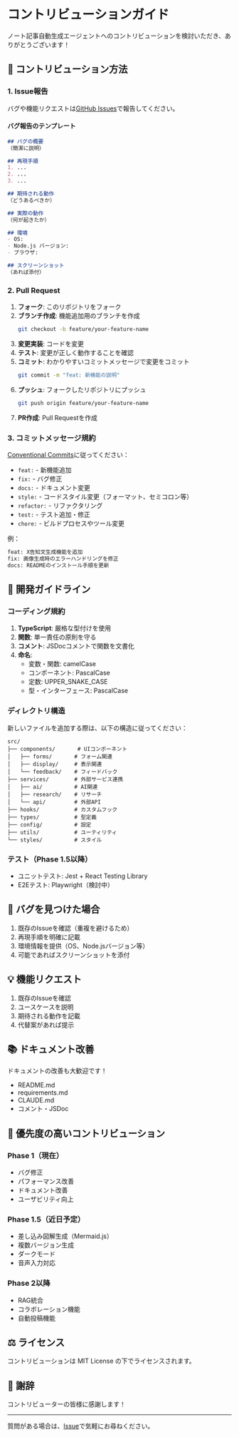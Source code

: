 # コントリビューションガイド

ノート記事自動生成エージェントへのコントリビューションを検討いただき、ありがとうございます！

## 🤝 コントリビューション方法

### 1. Issue報告

バグや機能リクエストは[GitHub Issues](https://github.com/your-repo/issues)で報告してください。

#### バグ報告のテンプレート

```markdown
## バグの概要
（簡潔に説明）

## 再現手順
1. ...
2. ...
3. ...

## 期待される動作
（どうあるべきか）

## 実際の動作
（何が起きたか）

## 環境
- OS: 
- Node.js バージョン: 
- ブラウザ: 

## スクリーンショット
（あれば添付）
```

### 2. Pull Request

1. **フォーク**: このリポジトリをフォーク
2. **ブランチ作成**: 機能追加用のブランチを作成
   ```bash
   git checkout -b feature/your-feature-name
   ```
3. **変更実装**: コードを変更
4. **テスト**: 変更が正しく動作することを確認
5. **コミット**: わかりやすいコミットメッセージで変更をコミット
   ```bash
   git commit -m "feat: 新機能の説明"
   ```
6. **プッシュ**: フォークしたリポジトリにプッシュ
   ```bash
   git push origin feature/your-feature-name
   ```
7. **PR作成**: Pull Requestを作成

### 3. コミットメッセージ規約

[Conventional Commits](https://www.conventionalcommits.org/)に従ってください：

- `feat:` - 新機能追加
- `fix:` - バグ修正
- `docs:` - ドキュメント変更
- `style:` - コードスタイル変更（フォーマット、セミコロン等）
- `refactor:` - リファクタリング
- `test:` - テスト追加・修正
- `chore:` - ビルドプロセスやツール変更

例：
```bash
feat: X告知文生成機能を追加
fix: 画像生成時のエラーハンドリングを修正
docs: READMEのインストール手順を更新
```

## 📝 開発ガイドライン

### コーディング規約

1. **TypeScript**: 厳格な型付けを使用
2. **関数**: 単一責任の原則を守る
3. **コメント**: JSDocコメントで関数を文書化
4. **命名**: 
   - 変数・関数: camelCase
   - コンポーネント: PascalCase
   - 定数: UPPER_SNAKE_CASE
   - 型・インターフェース: PascalCase

### ディレクトリ構造

新しいファイルを追加する際は、以下の構造に従ってください：

```
src/
├── components/       # UIコンポーネント
│   ├── forms/       # フォーム関連
│   ├── display/     # 表示関連
│   └── feedback/    # フィードバック
├── services/        # 外部サービス連携
│   ├── ai/          # AI関連
│   ├── research/    # リサーチ
│   └── api/         # 外部API
├── hooks/           # カスタムフック
├── types/           # 型定義
├── config/          # 設定
├── utils/           # ユーティリティ
└── styles/          # スタイル
```

### テスト（Phase 1.5以降）

- ユニットテスト: Jest + React Testing Library
- E2Eテスト: Playwright（検討中）

## 🐛 バグを見つけた場合

1. 既存のIssueを確認（重複を避けるため）
2. 再現手順を明確に記載
3. 環境情報を提供（OS、Node.jsバージョン等）
4. 可能であればスクリーンショットを添付

## 💡 機能リクエスト

1. 既存のIssueを確認
2. ユースケースを説明
3. 期待される動作を記載
4. 代替案があれば提示

## 📚 ドキュメント改善

ドキュメントの改善も大歓迎です！

- README.md
- requirements.md
- CLAUDE.md
- コメント・JSDoc

## 🎯 優先度の高いコントリビューション

### Phase 1（現在）
- バグ修正
- パフォーマンス改善
- ドキュメント改善
- ユーザビリティ向上

### Phase 1.5（近日予定）
- 差し込み図解生成（Mermaid.js）
- 複数バージョン生成
- ダークモード
- 音声入力対応

### Phase 2以降
- RAG統合
- コラボレーション機能
- 自動投稿機能

## ⚖️ ライセンス

コントリビューションは MIT License の下でライセンスされます。

## 🙏 謝辞

コントリビューターの皆様に感謝します！

---

質問がある場合は、[Issue](https://github.com/your-repo/issues)で気軽にお尋ねください。

